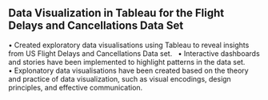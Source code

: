 Data Visualization in Tableau for the Flight Delays and Cancellations Data Set    
---------------------------------------------------------------------------------     
• Created exploratory data visualisations using Tableau to reveal insights from US Flight Delays and Cancellations Data set.                                            
• Interactive dashboards and stories have been implemented to highlight patterns in the data set.      
• Explonatory data visualisations have been created based on the theory and practice of data visualization, such as visual encodings, design principles, and effective communication.
